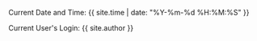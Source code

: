 Current Date and Time: {{ site.time | date: "%Y-%m-%d %H:%M:%S" }}

Current User's Login: {{ site.author }}
